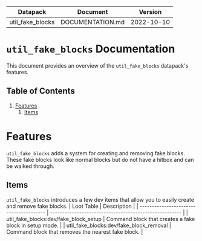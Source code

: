 |   Datapack      |   Document       |   Version   |
| --------------- | ---------------- | ----------- |
| util_fake_blocks | DOCUMENTATION.md | 2022-10-10  |

# `util_fake_blocks` Documentation
This document provides an overview of the `util_fake_blocks` datapack's features.

## Table of Contents
1. [Features](#features)
   1. [Items](#items)

# Features
`util_fake_blocks` adds a system for creating and removing fake blocks. These fake blocks look like normal blocks but do not have a hitbox and can be walked through.

## Items
`util_fake_blocks` introduces a few dev items that allow you to easily create and remove fake blocks.
| Loot Table                              | Description                                            |
| --------------------------------------- | ------------------------------------------------------ |
| util_fake_blocks:dev/fake_block_setup   | Command block that creates a fake block in setup mode. |
| util_fake_blocks:dev/fake_block_removal | Command block that removes the nearest fake block.     |